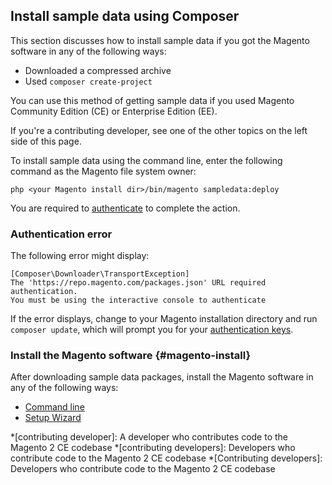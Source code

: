 <div markdown="1">

## Install sample data using Composer
This section discusses how to install sample data if you got the Magento software in any of the following ways:

*   Downloaded a compressed archive
*   Used `composer create-project`

You can use this method of getting sample data if you used Magento Community Edition (CE) or Enterprise Edition (EE).

If you're a contributing developer, see one of the other topics on the left side of this page.

To install sample data using the command line, enter the following command as the Magento file system owner:

    php <your Magento install dir>/bin/magento sampledata:deploy

<!-- where `[module-list]` is an optional space-separated list of <a href="#sample-data-modules">sample data modules</a> to install. Omit this parameter to install all sample data modules.
 -->
You are required to <a href="{{ site.gdeurl }}install-gde/prereq/connect-auth.html">authenticate</a> to complete the action.

### Authentication error

The following error might display:

    [Composer\Downloader\TransportException]
    The 'https://repo.magento.com/packages.json' URL required authentication.
    You must be using the interactive console to authenticate

If the error displays, change to your Magento installation directory and run `composer update`, which will prompt you for your <a href="{{ site.gdeurl }}install-gde/prereq/connect-auth.html">authentication keys</a>.

### Install the Magento software {#magento-install}
After downloading sample data packages, install the Magento software in any of the following ways:

*	<a href="{{ site.gdeurl }}install-gde/install/cli/install-cli.html">Command line</a>
*	<a href="{{ site.gdeurl }}install-gde/install/web/install-web.html">Setup Wizard</a>


<!-- <h3 id="sample-data-modules">Complete list of modules</h3>
The complete list of sample data modules follows:

{% include install/sampledata/sample-data_list-of-modules.md %} -->

<!-- ABBREVIATIONS -->

*[contributing developer]: A developer who contributes code to the Magento 2 CE codebase
*[contributing developers]: Developers who contribute code to the Magento 2 CE codebase
*[Contributing developers]: Developers who contribute code to the Magento 2 CE codebase
